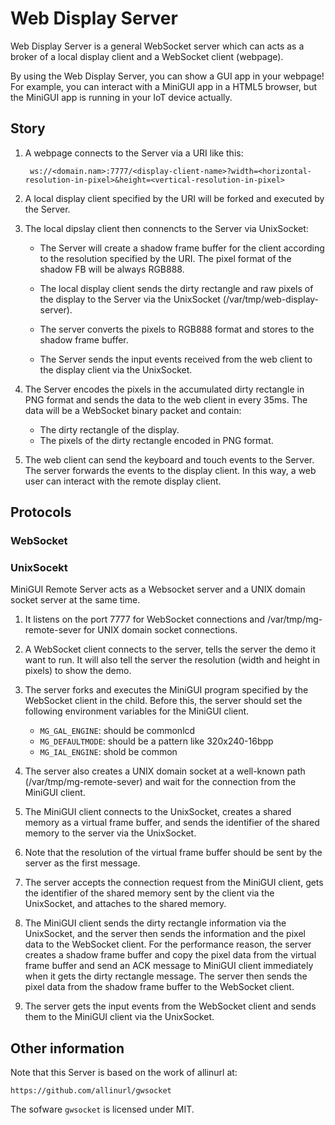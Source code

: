 # Web Display Server

Web Display Server is a general WebSocket server which can acts as a broker of 
a local display client and a WebSocket client (webpage).

By using the Web Display Server, you can show a GUI app in your webpage!
For example, you can interact with a MiniGUI app in a HTML5 browser, 
but the MiniGUI app is running in your IoT device actually.

## Story

1. A webpage connects to the Server via a URI like this:

        ws://<domain.nam>:7777/<display-client-name>?width=<horizontal-resolution-in-pixel>&height=<vertical-resolution-in-pixel>

2. A local display client specified by the URI will be forked and executed
   by the Server.

3. The local dipslay client then connencts to the Server via UnixSocket:

    * The Server will create a shadow frame buffer for the client according to
      the resolution specified by the URI. The pixel format of the shadow FB 
      will be always RGB888.

    * The local display client sends the dirty rectangle and raw pixels of the
      display to the Server via the UnixSocket (/var/tmp/web-display-server).

    * The server converts the pixels to RGB888 format and stores to the shadow 
      frame buffer. 

    * The Server sends the input events received from the web client to the
      display client via the UnixSocket.

4. The Server encodes the pixels in the accumulated dirty rectangle
   in PNG format and sends the data to the web client in every 35ms.
   The data will be a WebSocket binary packet and contain:

    * The dirty rectangle of the display.
    * The pixels of the dirty rectangle encoded in PNG format.

5. The web client can send the keyboard and touch events to the Server. 
   The server forwards the events to the display client. In this way, 
   a web user can interact with the remote display client.

## Protocols

### WebSocket

### UnixSocekt

MiniGUI Remote Server acts as a Websocket server and a UNIX domain socket server at
the same time.

1. It listens on the port 7777 for WebSocket connections and /var/tmp/mg-remote-sever
   for UNIX domain socket connections.

1. A WebSocket client connects to the server, tells the server the demo it want to run.
   It will also tell the server the resolution (width and height in pixels) to show the demo.

2. The server forks and executes the MiniGUI program specified by the WebSocket client
   in the child. Before this, the server should set the following environment variables
   for the MiniGUI client.

    * `MG_GAL_ENGINE`: should be commonlcd
    * `MG_DEFAULTMODE`: should be a pattern like 320x240-16bpp
    * `MG_IAL_ENGINE`: shold be common

3. The server also creates a UNIX domain socket at a well-known path (/var/tmp/mg-remote-sever)
   and wait for the connection from the MiniGUI client.

4. The MiniGUI client connects to the UnixSocket, creates a shared memory as a
   virtual frame buffer, and sends the identifier of the shared memory to the server
   via the UnixSocket.

5. Note that the resolution of the virtual frame buffer should be sent by the server as
   the first message. 

6. The server accepts the connection request from the MiniGUI client, gets the
   identifier of the shared memory sent by the client via the UnixSocket,
   and attaches to the shared memory.

7. The MiniGUI client sends the dirty rectangle information via the
   UnixSocket, and the server then sends the information and the pixel data
   to the WebSocket client. For the performance reason, the server creates
   a shadow frame buffer and copy the pixel data from the virtual frame buffer
   and send an ACK message to MiniGUI client immediately when it gets the dirty
   rectangle message. The server then sends the pixel data from the shadow 
   frame buffer to the WebSocket client.

8. The server gets the input events from the WebSocket client and sends them
   to the MiniGUI client via the UnixSocket.

## Other information

Note that this Server is based on the work of allinurl at:

    https://github.com/allinurl/gwsocket

The sofware `gwsocket` is licensed under MIT.

